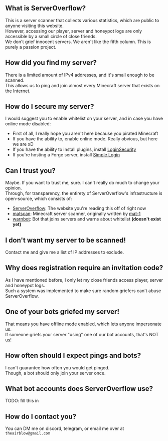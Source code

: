 ## What is ServerOverflow?
This is a server scanner that collects various statistics, which are public to anyone visiting this website. \
However, accessing our player, server and honeypot logs are only accessible by a small circle of close friends. \
We don't grief innocent servers. We aren't like the fifth column. This is purely a passion project.

## How did you find my server?
There is a limited amount of IPv4 addresses, and it's small enough to be scanned. \
This allows us to ping and join almost every Minecraft server that exists on the Internet.

## How do I secure my server?
I would suggest you to enable whitelist on your server, and in case you have online mode disabled:
- First of all, I really hope you aren't here because you pirated Minecraft
- If you have the ability to, enable online mode. Really obvious, but here we are xD
- If you have the ability to install plugins, install [LoginSecurity](https://www.spigotmc.org/resources/loginsecurity.19362/)
- If you're hosting a Forge server, install [Simple Login](https://www.curseforge.com/minecraft/mc-mods/simple-login/)

## Can I trust you?
Maybe. If you want to trust me, sure. I can't really do much to change your opinion. \
Through, for transparency, the entirety of ServerOverflow's infrastructure is open-source, which consists of:
- [ServerOverflow](https://github.com/TheAirBlow/ServerOverflow): The website you're reading this off of right now
- [matscan](https://github.com/TheAirBlow/matscan): Minecraft server scanner, originally written by [mat-1](https://matdoes.dev/)
- [warnbot](https://github.com/TheAirBlow/warnbot): Bot that joins servers and warns about whitelist **(doesn't exist yet)**

## I don't want my server to be scanned!
Contact me and give me a list of IP addresses to exclude.

## Why does registration require an invitation code?
As I have mentioned before, I only let my close friends access player, server and honeypot logs. \
Such a system was implemented to make sure random griefers can't abuse ServerOverflow.

## One of your bots griefed my server!
That means you have offline mode enabled, which lets anyone impersonate us. \
If someone griefs your server "using" one of our bot accounts, that's NOT us!

## How often should I expect pings and bots?
I can't guarantee how often you would get pinged. \
Though, a bot should only join your server once.

## What bot accounts does ServerOverflow use?
TODO: fill this in

## How do I contact you?
You can DM me on discord, telegram, or email me over at `theairblow@gmail.com`